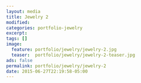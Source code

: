 ```yaml
---
layout: media
title: Jewelry 2
modified:
categories: portfolio-jewelry
excerpt:
tags: []
image:
  feature: portfolio/jewelry/jewelry-2.jpg
  teaser:  portfolio/jewelry/jewelry-2-teaser.jpg
ads: false
permalink: portfolio/jewelry/jewelry-2
date: 2015-06-27T22:19:58-05:00
---
```


